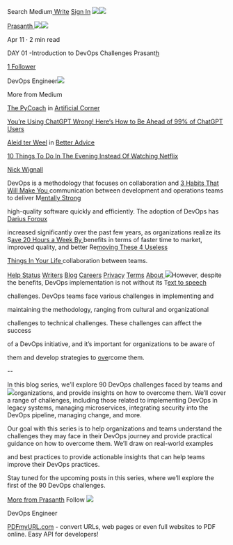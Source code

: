 ﻿Search Medium[ Write](https://medium.com/m/signin?operation=register&redirect=https%3A%2F%2Fmedium.com%2Fnew-story&source=---two_column_layout_nav-----------------------new_post_sidenav-----------)   [Sign In](https://medium.com/m/signin?operation=login&redirect=https%3A%2F%2Fprasantha595.medium.com%2Fday-01-introduction-to-devops-challenges-574f0da47285&source=post_page---two_column_layout_nav-----------------------global_nav-----------) ![](Aspose.Words.78e0b2d8-f55e-40d7-8b06-19dc70c93f9c.001.png)![](Aspose.Words.78e0b2d8-f55e-40d7-8b06-19dc70c93f9c.002.png)

[Prasanth ](https://prasantha595.medium.com/?source=post_page-----574f0da47285--------------------------------)![](Aspose.Words.78e0b2d8-f55e-40d7-8b06-19dc70c93f9c.003.png)![](Aspose.Words.78e0b2d8-f55e-40d7-8b06-19dc70c93f9c.004.png)

Apr 11 · 2 min read 

DAY 01 -Introduction to DevOps Challenges Prasant[h](https://prasantha595.medium.com/?source=---two_column_layout_sidebar----------------------------------)

[1 Follower](https://prasantha595.medium.com/followers?source=---two_column_layout_sidebar----------------------------------)

DevOps Engineer![](Aspose.Words.78e0b2d8-f55e-40d7-8b06-19dc70c93f9c.005.png)

More from Medium

[The PyCoach](https://thepycoach.com/?source=read_next_recirc---two_column_layout_sidebar------0---------------------faecef38_b191_4dce_914c_a7002c3a44c5-------) in [Artificial Corner](https://artificialcorner.com/?source=read_next_recirc---two_column_layout_sidebar------0---------------------faecef38_b191_4dce_914c_a7002c3a44c5-------)

[You’re Using ChatGPT Wrong! Here’s How to Be Ahead of 99% of ChatGPT Users](https://thepycoach.com/youre-using-chatgpt-wrong-here-s-how-to-be-ahead-of-99-of-chatgpt-users-886a50dabc54?source=read_next_recirc---two_column_layout_sidebar------0---------------------faecef38_b191_4dce_914c_a7002c3a44c5-------)

[Aleid ter Weel](https://aleid-tw.medium.com/?source=read_next_recirc---two_column_layout_sidebar------1---------------------faecef38_b191_4dce_914c_a7002c3a44c5-------) in [Better Advice](https://medium.com/better-advice?source=read_next_recirc---two_column_layout_sidebar------1---------------------faecef38_b191_4dce_914c_a7002c3a44c5-------)

[10 Things To Do In The Evening Instead Of Watching Netflix](https://aleid-tw.medium.com/10-things-to-do-in-the-evening-instead-of-watching-netflix-4e270e9dd6b9?source=read_next_recirc---two_column_layout_sidebar------1---------------------faecef38_b191_4dce_914c_a7002c3a44c5-------)

[Nick Wignall](https://nickwignall.medium.com/?source=read_next_recirc---two_column_layout_sidebar------2---------------------faecef38_b191_4dce_914c_a7002c3a44c5-------)

DevOps is a methodology that focuses on collaboration and [3 Habits That Will Make You ](https://nickwignall.medium.com/3-habits-that-will-make-you-mentally-strong-4f7e95419a88?source=read_next_recirc---two_column_layout_sidebar------2---------------------faecef38_b191_4dce_914c_a7002c3a44c5-------)communication between development and operations teams to deliver M[entally Strong](https://nickwignall.medium.com/3-habits-that-will-make-you-mentally-strong-4f7e95419a88?source=read_next_recirc---two_column_layout_sidebar------2---------------------faecef38_b191_4dce_914c_a7002c3a44c5-------)

high-quality software quickly and efficiently. The adoption of DevOps has[ Darius Foroux](https://dariusforoux.medium.com/?source=read_next_recirc---two_column_layout_sidebar------3---------------------faecef38_b191_4dce_914c_a7002c3a44c5-------)

increased significantly over the past few years, as organizations realize its S[ave 20 Hours a Week By ](https://dariusforoux.medium.com/save-20-hours-a-week-by-removing-these-4-useless-things-in-your-life-c0d831b09a3a?source=read_next_recirc---two_column_layout_sidebar------3---------------------faecef38_b191_4dce_914c_a7002c3a44c5-------)benefits in terms of faster time to market, improved quality, and better Re[moving These 4 Useless](https://dariusforoux.medium.com/save-20-hours-a-week-by-removing-these-4-useless-things-in-your-life-c0d831b09a3a?source=read_next_recirc---two_column_layout_sidebar------3---------------------faecef38_b191_4dce_914c_a7002c3a44c5-------)

[Things In Your Life ](https://dariusforoux.medium.com/save-20-hours-a-week-by-removing-these-4-useless-things-in-your-life-c0d831b09a3a?source=read_next_recirc---two_column_layout_sidebar------3---------------------faecef38_b191_4dce_914c_a7002c3a44c5-------)collaboration between teams.

[Help ](https://help.medium.com/hc/en-us?source=---two_column_layout_sidebar----------------------------------)[Status](https://medium.statuspage.io/?source=---two_column_layout_sidebar----------------------------------) [Writers](https://about.medium.com/creators/?source=---two_column_layout_sidebar----------------------------------) [Blog](https://blog.medium.com/?source=---two_column_layout_sidebar----------------------------------) [Careers](https://medium.com/jobs-at-medium/work-at-medium-959d1a85284e?source=---two_column_layout_sidebar----------------------------------) [Privacy](https://policy.medium.com/medium-privacy-policy-f03bf92035c9?source=---two_column_layout_sidebar----------------------------------) [Terms](https://policy.medium.com/medium-terms-of-service-9db0094a1e0f?source=---two_column_layout_sidebar----------------------------------) [About ](https://medium.com/about?autoplay=1&source=---two_column_layout_sidebar----------------------------------)![](Aspose.Words.78e0b2d8-f55e-40d7-8b06-19dc70c93f9c.006.png)However, despite the benefits, DevOps implementation is not without its T[ext to speech](https://speechify.com/medium?source=---two_column_layout_sidebar----------------------------------)

challenges. DevOps teams face various challenges in implementing and

maintaining the methodology, ranging from cultural and organizational

challenges to technical challenges. These challenges can affect the success

of a DevOps initiative, and it’s important for organizations to be aware of

them and develop strategies to [ove](https://medium.com/m/signin?actionUrl=https%3A%2F%2Fmedium.com%2F_%2Fvote%2Fp%2F574f0da47285&operation=register&redirect=https%3A%2F%2Fprasantha595.medium.com%2Fday-01-introduction-to-devops-challenges-574f0da47285&user=Prasanth&userId=c0436b5d167f&source=-----574f0da47285---------------------clap_footer-----------)rcome them.

\--

In this blog series, we’ll explore 90 DevOps challenges faced by teams and ![](Aspose.Words.78e0b2d8-f55e-40d7-8b06-19dc70c93f9c.007.png)organizations, and provide insights on how to overcome them. We’ll cover a range of challenges, including those related to implementing DevOps in legacy systems, managing microservices, integrating security into the DevOps pipeline, managing change, and more. 

Our goal with this series is to help organizations and teams understand the challenges they may face in their DevOps journey and provide practical guidance on how to overcome them. We’ll draw on real-world examples 

and best practices to provide actionable insights that can help teams improve their DevOps practices. 

Stay tuned for the upcoming posts in this series, where we’ll explore the first of the 90 DevOps challenges. 

[More from Prasanth](https://prasantha595.medium.com/?source=post_page-----574f0da47285--------------------------------) Follow ![](Aspose.Words.78e0b2d8-f55e-40d7-8b06-19dc70c93f9c.008.png)

DevOps Engineer 

[PDFmyURL.com](https://pdfmyurl.com/?src=pdf) - convert URLs, web pages or even full websites to PDF online. Easy API for developers!
